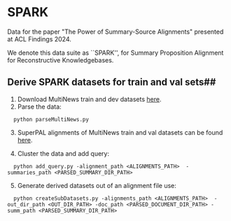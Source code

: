 # SPARK
Data for the paper "The Power of Summary-Source Alignments" presented at ACL Findings 2024.

We denote this data suite as ``SPARK'', for Summary Proposition Alignment for Reconstructive Knowledgebases.

## Derive SPARK datasets for train and val sets##

1. Download MultiNews train and dev datasets [here](https://github.com/Alex-Fabbri/Multi-News).
2. Parse the data:
```
  python parseMultiNews.py
```

3.   SuperPAL alignments of MultiNews train and val datasets can be found [here](https://drive.google.com/drive/folders/1JnRrdbENzBLpbae5ZIKmil1fuZhm2toc?usp=sharing).

4. Cluster the data and add query:
```
  python add_query.py -alignment_path <ALIGNMENTS_PATH>  -summaries_path <PARSED_SUMMARY_DIR_PATH>
```

5. Generate derived datasets out of an alignment file use:
```
  python createSubDatasets.py -alignments_path <ALIGNMENTS_PATH>  -out_dir_path <OUT_DIR_PATH> -doc_path <PARSED_DOCUMENT_DIR_PATH> -summ_path <PARSED_SUMMARY_DIR_PATH>
```
